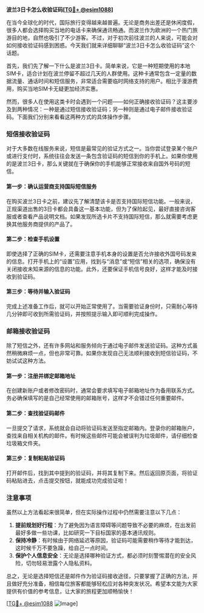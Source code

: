 **波兰3日卡怎么收验证码[[TG💪+ @esim1088](https://t.me/s/esim1088)]**

在当今全球化的时代，国际旅行变得越来越普遍。无论是商务出差还是休闲度假，很多人都会选择购买当地的电话卡来确保通讯畅通。而波兰作为欧洲的一个热门旅游目的地，自然也吸引了不少游客。不过，对于初次前往波兰的人来说，可能会对如何接收验证码感到困惑。今天我们就来详细聊聊“波兰3日卡怎么收验证码”这个话题。

首先，我们先了解一下什么是波兰3日卡。简单来说，它是一种短期使用的本地SIM卡，适合计划在波兰停留不超过几天的人群使用。这种卡通常包含一定量的数据流量、通话时间和短信服务，非常适合需要临时网络支持的用户。相比于漫游费用，购买当地SIM卡无疑更加经济实惠。

然而，很多人在使用这类卡时会遇到一个问题——如何正确接收验证码？这主要涉及到两种情况：一种是通过短信接收验证码；另一种则是通过电子邮件接收验证码。下面我们分别来看看这两种方式的具体操作步骤。

### 短信接收验证码

对于大多数在线服务来说，短信是最常见的验证方式之一。当你尝试登录某个账户或进行支付时，系统往往会发送一条包含验证码的短信到你的手机上。如果你使用的是波兰3日卡，那么关键就在于确保你的手机能够正常接收来自国外号码的短信。

#### 第一步：确认运营商支持国际短信服务
在购买波兰3日卡之前，建议先了解清楚该卡是否支持国际短信功能。一般来说，正规渠道出售的3日卡都会具备这一基本功能，但为了保险起见，最好直接咨询客服或者查看产品说明文档。如果发现所选卡片不支持国际短信，那么就需要考虑更换其他服务商提供的产品了。

#### 第二步：检查手机设置
即使选择了正确的SIM卡，还需要注意手机本身的设置是否允许接收外国号码发来的信息。打开手机上的“设置”应用，找到与“消息”或“短信”相关的选项，确保没有关闭接收未知来源的信息的功能。此外，还要保证手机信号良好，这样才能及时接收到验证码。

#### 第三步：等待并输入验证码
完成上述准备工作后，就可以开始正常使用了。当需要验证身份时，只需耐心等待几分钟即可收到所需验证码，并按照提示输入即可顺利完成操作。

### 邮箱接收验证码

除了短信之外，还有许多网站和服务倾向于通过电子邮件发送验证码。这种方式虽然稍微麻烦一点，但也非常可靠。如果你发现自己无法顺利接收到短信验证码，不妨试试这种方法。

#### 第一步：注册并绑定邮箱地址
在创建新账户或者修改密码时，通常会要求填写电子邮箱地址作为备用联系方式。务必确保填写的是自己经常使用的邮箱账号，这样才不会错过任何重要邮件。

#### 第二步：查找验证码邮件
一旦提交了请求，系统就会自动将验证码发送至指定邮箱内。登录你的邮箱账户，查找来自相关机构的邮件。有时候这些邮件可能会被误判为垃圾邮件，请仔细检查垃圾箱文件夹。

#### 第三步：复制粘贴验证码
打开邮件后，找到其中提到的验证码，并将其复制下来。然后返回原页面，将验证码粘贴进去，点击提交按钮，就能成功完成验证啦！

### 注意事项

虽然以上方法看起来很简单，但在实际操作过程中仍然需要注意以下几点：

1. **提前规划好行程**：为了避免因为语言障碍等问题导致不必要的麻烦，在出发前最好多做一些功课，比如研究一下目标国家的基本通讯规则。
2. **保持冷静**：有时候由于网络延迟等原因，验证码可能需要稍作等待才能到达，这时候千万不要急躁，给自己一点时间。
3. **保护个人信息安全**：无论是选择哪种验证方式，都必须时刻警惕潜在的安全风险，切勿轻易泄露个人隐私资料。

总之，无论是选择短信还是邮件作为验证码接收途径，只要掌握了正确的方法，并且做好充分准备，相信每位旅客都能够轻松应对各种突发状况。希望本文能为大家提供有价值的参考信息，让大家的旅程更加顺畅愉快！

[[TG💪+ @esim1088](https://t.me/s/esim1088) ![Image](https://i.postimg.cc/4NQfJmqS/Snipaste-2025-05-13-00-14-12.png)]